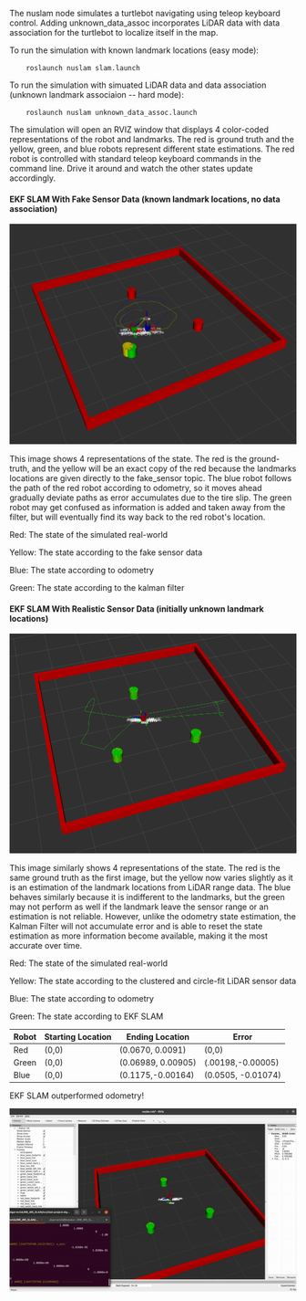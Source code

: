 The nuslam node simulates a turtlebot navigating using teleop keyboard control. Adding unknown_data_assoc incorporates LiDAR data with data association for the turtlebot to localize itself in the map. 

To run the simulation with known landmark locations (easy mode):

        roslaunch nuslam slam.launch

To run the simulation with simuated LiDAR data and data association (unknown landmark associaion -- hard mode):

        roslaunch nuslam unknown_data_assoc.launch

The simulation will open an RVIZ window that displays 4 color-coded representations of the robot and landmarks. The red is ground truth and the yellow, green, and blue robots represent different state estimations. The red robot is controlled with standard teleop keyboard commands in the command line. Drive it around and watch the other states update accordingly.  

#### EKF SLAM With Fake Sensor Data (known landmark locations, no data association)
![SLAM Demo](img/Kalman_Filter.png)

This image shows 4 representations of the state. The red is the ground-truth, and the yellow will be an exact copy of the red because the landmarks locations are given directly to the fake_sensor topic. The blue robot follows the path of the red robot according to odometry, so it moves ahead gradually deviate paths as error accumulates due to the tire slip. The green robot may get confused as information is added and taken away from the filter, but will eventually find its way back to the red robot's location.

Red: The state of the simulated real-world 

Yellow: The state according to the fake sensor data

Blue: The state according to odometry 

Green: The state according to the kalman filter

#### EKF SLAM With Realistic Sensor Data (initially unknown landmark locations)

![SLAM Demo](img/data_assoc.png)

This image similarly shows 4 representations of the state. The red is the same ground truth as the first image, but the yellow now varies slightly as it is an estimation of the landmark locations from LiDAR range data. The blue behaves similarly because it is indifferent to the landmarks, but the green may not perform as well if the landmark leave the sensor range or an estimation is not reliable. However, unlike the odometry state estimation, the Kalman Filter will not accumulate error and is able to reset the state estimation as more information become available, making it the most accurate over time.

Red: The state of the simulated real-world 

Yellow: The state according to the clustered and circle-fit LiDAR sensor data

Blue: The state according to odometry 

Green: The state according to EKF SLAM

|Robot|Starting Location|Ending Location|Error| 
|---------|----------|---------|-----|
|Red| (0,0) | (0.0670, 0.0091) | (0,0)
|Green| (0,0) | (0.06989, 0.00905) | (.00198,-0.00005)
|Blue| (0,0) | (0.1175,-0.00164) | (0.0505, -0.01074)

EKF SLAM outperformed odometry! 

![SLAM Demo](img/final_demo.gif)
